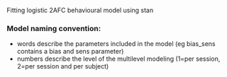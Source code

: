 Fitting logistic 2AFC behavioural model using stan


### Model naming convention:
* words describe the parameters included in the model (eg bias_sens contains a bias and sens parameter)
* numbers describe the level of the multilevel modeling (1=per session, 2=per session and per subject)
